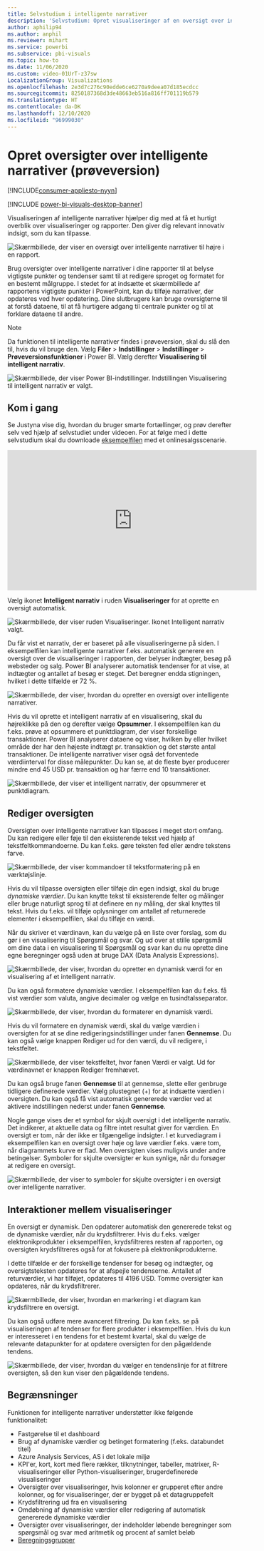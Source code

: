 ```yaml
---
title: Selvstudium i intelligente narrativer
description: 'Selvstudium: Opret visualiseringer af en oversigt over intelligente narrativer i Power BI'
author: aphilip94
ms.author: anphil
ms.reviewer: mihart
ms.service: powerbi
ms.subservice: pbi-visuals
ms.topic: how-to
ms.date: 11/06/2020
ms.custom: video-01UrT-z37sw
LocalizationGroup: Visualizations
ms.openlocfilehash: 2e3d7c276c90edde6ce6270a9deea07d185ecdcc
ms.sourcegitcommit: 8250187368d3de48663eb516a816ff701119b579
ms.translationtype: HT
ms.contentlocale: da-DK
ms.lasthandoff: 12/10/2020
ms.locfileid: "96999030"
---
```

# <a name="create-smart-narrative-summaries-preview"></a>Opret oversigter over intelligente narrativer (prøveversion)

[!INCLUDE[consumer-appliesto-nyyn](../includes/consumer-appliesto-nyyn.md)]    

[!INCLUDE [power-bi-visuals-desktop-banner](../includes/power-bi-visuals-desktop-banner.md)]

Visualiseringen af intelligente narrativer hjælper dig med at få et hurtigt overblik over visualiseringer og rapporter. Den giver dig relevant innovativ indsigt, som du kan tilpasse.

![Skærmbillede, der viser en oversigt over intelligente narrativer til højre i en rapport.](media/power-bi-visualization-smart-narratives/1.png)

Brug oversigter over intelligente narrativer i dine rapporter til at belyse vigtigste punkter og tendenser samt til at redigere sproget og formatet for en bestemt målgruppe. I stedet for at indsætte et skærmbillede af rapportens vigtigste punkter i PowerPoint, kan du tilføje narrativer, der opdateres ved hver opdatering. Dine slutbrugere kan bruge oversigterne til at forstå dataene, til at få hurtigere adgang til centrale punkter og til at forklare dataene til andre.

>[!NOTE]
> Da funktionen til intelligente narrativer findes i prøveversion, skal du slå den til, hvis du vil bruge den. Vælg **Filer** > **Indstillinger** > **Indstillinger** > **Prøveversionsfunktioner** i Power BI. Vælg derefter **Visualisering til intelligent narrativ**.
>
>![Skærmbillede, der viser Power BI-indstillinger. Indstillingen Visualisering til intelligent narrativ er valgt.](media/power-bi-visualization-smart-narratives/2.png)



## <a name="get-started"></a>Kom i gang 
Se Justyna vise dig, hvordan du bruger smarte fortællinger, og prøv derefter selv ved hjælp af selvstudiet under videoen.  For at følge med i dette selvstudium skal du downloade [eksempelfilen](https://github.com/microsoft/powerbi-desktop-samples/blob/master/Monthly%20Desktop%20Blog%20Samples/2020/2020SU09%20Blog%20Demo%20-%20September.pbix) med et onlinesalgsscenarie.

<iframe width="560" height="315" src="https://www.youtube.com/embed/01UrT-z37sw" frameborder="0" allow="accelerometer; autoplay; clipboard-write; encrypted-media; gyroscope; picture-in-picture" allowfullscreen></iframe>

Vælg ikonet **Intelligent narrativ** i ruden **Visualiseringer** for at oprette en oversigt automatisk.

![Skærmbillede, der viser ruden Visualiseringer. Ikonet Intelligent narrativ valgt.](media/power-bi-visualization-smart-narratives/3.png)

Du får vist et narrativ, der er baseret på alle visualiseringerne på siden. I eksempelfilen kan intelligente narrativer f.eks. automatisk generere en oversigt over de visualiseringer i rapporten, der belyser indtægter, besøg på websteder og salg. Power BI analyserer automatisk tendenser for at vise, at indtægter og antallet af besøg er steget. Det beregner endda stigningen, hvilket i dette tilfælde er 72 %.
 
![Skærmbillede, der viser, hvordan du opretter en oversigt over intelligente narrativer.](media/power-bi-visualization-smart-narratives/4.gif)
 
Hvis du vil oprette et intelligent narrativ af en visualisering, skal du højreklikke på den og derefter vælge **Opsummer**. I eksempelfilen kan du f.eks. prøve at opsummere et punktdiagram, der viser forskellige transaktioner. Power BI analyserer dataene og viser, hvilken by eller hvilket område der har den højeste indtægt pr. transaktion og det største antal transaktioner. De intelligente narrativer viser også det forventede værdiinterval for disse målepunkter. Du kan se, at de fleste byer producerer mindre end 45 USD pr. transaktion og har færre end 10 transaktioner.
 
  
![Skærmbillede, der viser et intelligent narrativ, der opsummerer et punktdiagram.](media/power-bi-visualization-smart-narratives/5.gif)
 
## <a name="edit-the-summary"></a>Rediger oversigten
 
Oversigten over intelligente narrativer kan tilpasses i meget stort omfang. Du kan redigere eller føje til den eksisterende tekst ved hjælp af tekstfeltkommandoerne. Du kan f.eks. gøre teksten fed eller ændre tekstens farve.
 
![Skærmbillede, der viser kommandoer til tekstformatering på en værktøjslinje.](media/power-bi-visualization-smart-narratives/6.png)
  
Hvis du vil tilpasse oversigten eller tilføje din egen indsigt, skal du bruge *dynamiske værdier*. Du kan knytte tekst til eksisterende felter og målinger eller bruge naturligt sprog til at definere en ny måling, der skal knyttes til tekst. Hvis du f.eks. vil tilføje oplysninger om antallet af returnerede elementer i eksempelfilen, skal du tilføje en værdi. 

Når du skriver et værdinavn, kan du vælge på en liste over forslag, som du gør i en visualisering til Spørgsmål og svar. Og ud over at stille spørgsmål om dine data i en visualisering til Spørgsmål og svar kan du nu oprette dine egne beregninger også uden at bruge DAX (Data Analysis Expressions). 
  
![Skærmbillede, der viser, hvordan du opretter en dynamisk værdi for en visualisering af et intelligent narrativ.](media/power-bi-visualization-smart-narratives/7.gif)
  
Du kan også formatere dynamiske værdier. I eksempelfilen kan du f.eks. få vist værdier som valuta, angive decimaler og vælge en tusindtalsseparator. 
   
![Skærmbillede, der viser, hvordan du formaterer en dynamisk værdi.](media/power-bi-visualization-smart-narratives/8.gif)
   
Hvis du vil formatere en dynamisk værdi, skal du vælge værdien i oversigten for at se dine redigeringsindstillinger under fanen **Gennemse**. Du kan også vælge knappen Rediger ud for den værdi, du vil redigere, i tekstfeltet. 
   
![Skærmbillede, der viser tekstfeltet, hvor fanen Værdi er valgt. Ud for værdinavnet er knappen Rediger fremhævet.](media/power-bi-visualization-smart-narratives/9.png)
   
Du kan også bruge fanen **Gennemse** til at gennemse, slette eller genbruge tidligere definerede værdier. Vælg plustegnet (+) for at indsætte værdien i oversigten. Du kan også få vist automatisk genererede værdier ved at aktivere indstillingen nederst under fanen **Gennemse**.

Nogle gange vises der et symbol for skjult oversigt i det intelligente narrativ. Det indikerer, at aktuelle data og filtre intet resultat giver for værdien. En oversigt er tom, når der ikke er tilgængelige indsigter. I et kurvediagram i eksempelfilen kan en oversigt over høje og lave værdier f.eks. være tom, når diagrammets kurve er flad. Men oversigten vises muligvis under andre betingelser. Symboler for skjulte oversigter er kun synlige, når du forsøger at redigere en oversigt.


![Skærmbillede, der viser to symboler for skjulte oversigter i en oversigt over intelligente narrativer.](media/power-bi-visualization-smart-narratives/10.png)
   
## <a name="visual-interactions"></a>Interaktioner mellem visualiseringer
En oversigt er dynamisk. Den opdaterer automatisk den genererede tekst og de dynamiske værdier, når du krydsfiltrerer. Hvis du f.eks. vælger elektronikprodukter i eksempelfilen, krydsfiltreres resten af rapporten, og oversigten krydsfiltreres også for at fokusere på elektronikprodukterne.  

I dette tilfælde er der forskellige tendenser for besøg og indtægter, og oversigtsteksten opdateres for at afspejle tendenserne. Antallet af returværdier, vi har tilføjet, opdateres til 4196 USD. Tomme oversigter kan opdateres, når du krydsfiltrerer.
   
![Skærmbillede, der viser, hvordan en markering i et diagram kan krydsfiltrere en oversigt.](media/power-bi-visualization-smart-narratives/11.gif)
   
Du kan også udføre mere avanceret filtrering. Du kan f.eks. se på visualiseringen af tendenser for flere produkter i eksempelfilen. Hvis du kun er interesseret i en tendens for et bestemt kvartal, skal du vælge de relevante datapunkter for at opdatere oversigten for den pågældende tendens.
   
![Skærmbillede, der viser, hvordan du vælger en tendenslinje for at filtrere oversigten, så den kun viser den pågældende tendens.](media/power-bi-visualization-smart-narratives/12.gif)
   
## <a name="limitations"></a>Begrænsninger

Funktionen for intelligente narrativer understøtter ikke følgende funktionalitet:
- Fastgørelse til et dashboard 
- Brug af dynamiske værdier og betinget formatering (f.eks. databundet titel)
- Azure Analysis Services, AS i det lokale miljø
- KPI'er, kort, kort med flere rækker, tilknytninger, tabeller, matrixer, R-visualiseringer eller Python-visualiseringer, brugerdefinerede visualiseringer 
- Oversigter over visualiseringer, hvis kolonner er grupperet efter andre kolonner, og for visualiseringer, der er bygget på et datagruppefelt 
- Krydsfiltrering ud fra en visualisering
- Omdøbning af dynamiske værdier eller redigering af automatisk genererede dynamiske værdier
- Oversigter over visualiseringer, der indeholder løbende beregninger som spørgsmål og svar med aritmetik og procent af samlet beløb 
- [Beregningsgrupper](/analysis-services/tabular-models/calculation-groups)
   

